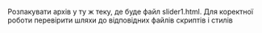 Розпакувати архів у ту ж теку, де буде файл slider1.html. Для коректної роботи перевірити шляхи до відповідних файлів скриптів і стилів
